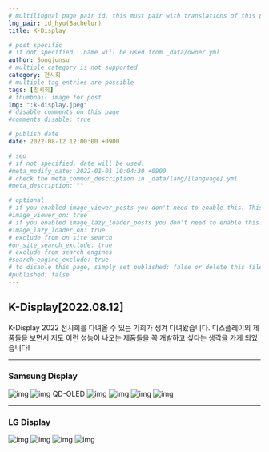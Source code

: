 ```yaml
---
# multilingual page pair id, this must pair with translations of this page. (This name must be unique)
lng_pair: id_hyu(Bachelor)
title: K-Display

# post specific
# if not specified, .name will be used from _data/owner.yml
author: Songjunsu
# multiple category is not supported
category: 전시회
# multiple tag entries are possible
tags: [전시회]
# thumbnail image for post
img: ":k-display.jpeg"
# disable comments on this page
#comments_disable: true

# publish date
date: 2022-08-12 12:00:00 +0900

# seo
# if not specified, date will be used.
#meta_modify_date: 2022-01-01 10:04:30 +0900
# check the meta_common_description in _data/lang/[language].yml
#meta_description: ""

# optional
# if you enabled image_viewer_posts you don't need to enable this. This is only if image_viewer_posts = false
#image_viewer_on: true
# if you enabled image_lazy_loader_posts you don't need to enable this. This is only if image_lazy_loader_posts = false
#image_lazy_loader_on: true
# exclude from on site search
#on_site_search_exclude: true
# exclude from search engines
#search_engine_exclude: true
# to disable this page, simply set published: false or delete this file
#published: false
---
```

<!-- outline-start -->
## K-Display[2022.08.12]

K-Display 2022 전시회를 다녀올 수 있는 기회가 생겨 다녀왔습니다.
디스플레이의 제품들을 보면서 저도 이런 성능이 나오는 제품들을 꼭 개발하고 싶다는 생각을 가게 되었습니다!

***

### Samsung Display

![img](:samsung_1.jpg)
![img](:samsung_2.jpg)
QD-OLED
![img](:samsung_3.jpg)
![img](:samsung_4.jpg)
![img](:samsung_5.jpg)
![img](:samsung_6.jpg)

***

### LG Display

![img](:LG_0.jpg)
![img](:LG_1.jpg)
![img](:LG_2.jpg)
![img](:LG_3.jpg)


<!-- ![img](:IC-PBL(2021)_info.png){: width="300" height="300"}

![img](:IC-PBL(2021)_prove.png){: width="300" height="300"}

![img](:IC-pbl.png) -->